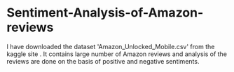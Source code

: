 # Sentiment-Analysis-of-Amazon-reviews
I have downloaded the dataset 'Amazon_Unlocked_Mobile.csv' from the kaggle site . It contains large number of Amazon reviews and analysis of the reviews are done on the basis of positive and negative sentiments.
